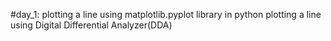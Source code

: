 #day_1:
plotting a line using matplotlib.pyplot library in python
plotting a line using Digital Differential Analyzer(DDA)

